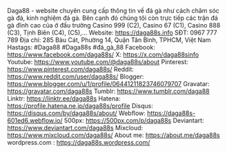 Daga88 - website chuyên cung cấp thông tin về đá gà như cách chăm sóc gà đá, kinh nghiệm đá gà. Bên cạnh đó chúng tôi còn trực tiếp các trận đá gà đỉnh cao của ở đấu trường Casino 999 (C2), Casino 67 (C1), Casino 888 (C3), Tịnh Biên (C4), (C5),... Website: https://daga88s.info SĐT: 0967 777 789 Địa chỉ: 285 Bàu Cát, Phường 14, Quận Tân Bình, TPHCM, Việt Nam Hastags: #Daga88 #Daga88s #đá_gà_88
Facebook: https://www.facebook.com/daga88s/
X: https://x.com/daga88sinfo
Youtube: https://www.youtube.com/@daga88s/about
Pinterest: https://www.pinterest.com/daga88s/
Reddit: https://www.reddit.com/user/daga88s/
Blogger: https://www.blogger.com/u/1/profile/06441211823746079707
Gravatar: https://gravatar.com/daga88s
Tumblr: https://www.tumblr.com/daga88
Linktr: https://linktr.ee/daga88s
Hatena: https://profile.hatena.ne.jp/daga88s/profile
Disqus: https://disqus.com/by/daga88s/about/
Webflow: https://daga88s-601ed6.webflow.io/
500px: https://500px.com/p/daga88s
Deviantart: https://www.deviantart.com/daga88s
Mixcloud: https://www.mixcloud.com/daga88s/
About me: https://about.me/daga88s
wordpress.com : https://daga88s.wordpress.com/ 
